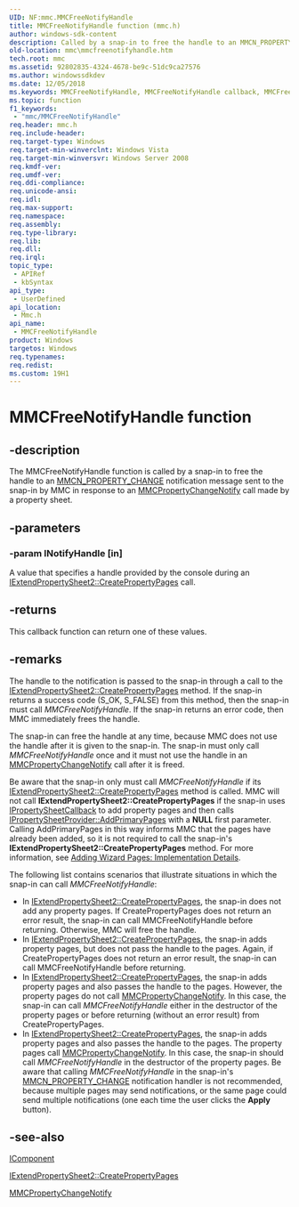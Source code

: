 ```yaml
---
UID: NF:mmc.MMCFreeNotifyHandle
title: MMCFreeNotifyHandle function (mmc.h)
author: windows-sdk-content
description: Called by a snap-in to free the handle to an MMCN_PROPERTY_CHANGE notification message sent to the snap-in by MMC in response to an MMCPropertyChangeNotify call made by a property sheet.
old-location: mmc\mmcfreenotifyhandle.htm
tech.root: mmc
ms.assetid: 92802835-4324-4678-be9c-51dc9ca27576
ms.author: windowssdkdev
ms.date: 12/05/2018
ms.keywords: MMCFreeNotifyHandle, MMCFreeNotifyHandle callback, MMCFreeNotifyHandle callback function [MMC], _slate_mmcfreenotifyhandle, mmc.mmcfreenotifyhandle, mmc/MMCFreeNotifyHandle
ms.topic: function
f1_keywords: 
 - "mmc/MMCFreeNotifyHandle"
req.header: mmc.h
req.include-header: 
req.target-type: Windows
req.target-min-winverclnt: Windows Vista
req.target-min-winversvr: Windows Server 2008
req.kmdf-ver: 
req.umdf-ver: 
req.ddi-compliance: 
req.unicode-ansi: 
req.idl: 
req.max-support: 
req.namespace: 
req.assembly: 
req.type-library: 
req.lib: 
req.dll: 
req.irql: 
topic_type:
 - APIRef
 - kbSyntax
api_type:
 - UserDefined
api_location:
 - Mmc.h
api_name:
 - MMCFreeNotifyHandle
product: Windows
targetos: Windows
req.typenames: 
req.redist: 
ms.custom: 19H1
---
```


# MMCFreeNotifyHandle function


## -description


The 
MMCFreeNotifyHandle function is called by a snap-in to free the handle to an 
<a href="https://docs.microsoft.com/previous-versions/windows/desktop/mmc/mmcn-property-change">MMCN_PROPERTY_CHANGE</a> notification message sent to the snap-in by MMC in response to an 
<a href="https://docs.microsoft.com/windows/desktop/api/mmc/nf-mmc-mmcpropertychangenotify">MMCPropertyChangeNotify</a> call made by a property sheet.


## -parameters




### -param lNotifyHandle [in]

A value that specifies a handle provided by the console during an 
<a href="https://docs.microsoft.com/previous-versions/windows/desktop/legacy/aa814847(v=vs.85)">IExtendPropertySheet2::CreatePropertyPages</a> call.


## -returns



This callback function can return one of these values.




## -remarks



The handle to the notification is passed to the snap-in through a call to the 
<a href="https://docs.microsoft.com/previous-versions/windows/desktop/legacy/aa814847(v=vs.85)">IExtendPropertySheet2::CreatePropertyPages</a> method. If the snap-in returns a success code (S_OK, S_FALSE) from this method, then the snap-in must call 
<i>MMCFreeNotifyHandle</i>. If the snap-in returns an error code, then MMC immediately frees the handle.

The snap-in can free the handle at any time, because MMC does not use the handle after it is given to the snap-in. The snap-in must only call 
<i>MMCFreeNotifyHandle</i> once and it must not use the handle in an 
<a href="https://docs.microsoft.com/windows/desktop/api/mmc/nf-mmc-mmcpropertychangenotify">MMCPropertyChangeNotify</a> call after it is freed.

Be aware that the snap-in only must call 
<i>MMCFreeNotifyHandle</i> if its 
<a href="https://docs.microsoft.com/previous-versions/windows/desktop/legacy/aa814847(v=vs.85)">IExtendPropertySheet2::CreatePropertyPages</a> method is called. MMC will not call <b>IExtendPropertySheet2::CreatePropertyPages</b> if the snap-in uses 
<a href="https://docs.microsoft.com/windows/desktop/api/mmc/nn-mmc-ipropertysheetcallback">IPropertySheetCallback</a> to add property pages and then calls <a href="https://docs.microsoft.com/windows/desktop/api/mmc/nf-mmc-ipropertysheetprovider-addprimarypages">IPropertySheetProvider::AddPrimaryPages</a> with a <b>NULL</b> first parameter. Calling 
AddPrimaryPages in this way informs MMC that the pages have already been added, so it is not required to call the snap-in's <b>IExtendPropertySheet2::CreatePropertyPages</b> method. For more information, see 
<a href="https://docs.microsoft.com/previous-versions/windows/desktop/mmc/adding-wizard-pages-implementation-details">Adding Wizard Pages: Implementation Details</a>.

The following list contains scenarios that illustrate situations in which the snap-in can call 
<i>MMCFreeNotifyHandle</i>:

<ul>
<li>In <a href="https://docs.microsoft.com/previous-versions/windows/desktop/legacy/aa814847(v=vs.85)">IExtendPropertySheet2::CreatePropertyPages</a>, the snap-in does not add any property pages. If 
CreatePropertyPages does not return an error result, the snap-in can call 
MMCFreeNotifyHandle before returning. Otherwise, MMC will free the handle.</li>
<li>In <a href="https://docs.microsoft.com/previous-versions/windows/desktop/legacy/aa814847(v=vs.85)">IExtendPropertySheet2::CreatePropertyPages</a>, the snap-in adds property pages, but does not pass the handle to the pages. Again, if 
CreatePropertyPages does not return an error result, the snap-in can call 
MMCFreeNotifyHandle before returning.</li>
<li>In <a href="https://docs.microsoft.com/previous-versions/windows/desktop/legacy/aa814847(v=vs.85)">IExtendPropertySheet2::CreatePropertyPages</a>, the snap-in adds property pages and also passes the handle to the pages. However, the property pages do not call 
<a href="https://docs.microsoft.com/windows/desktop/api/mmc/nf-mmc-mmcpropertychangenotify">MMCPropertyChangeNotify</a>. In this case, the snap-in can call 
<i>MMCFreeNotifyHandle</i> either in the destructor of the property pages or before returning (without an error result) from 
CreatePropertyPages.</li>
<li>In <a href="https://docs.microsoft.com/previous-versions/windows/desktop/legacy/aa814847(v=vs.85)">IExtendPropertySheet2::CreatePropertyPages</a>, the snap-in adds property pages and also passes the handle to the pages. The property pages call 
<a href="https://docs.microsoft.com/windows/desktop/api/mmc/nf-mmc-mmcpropertychangenotify">MMCPropertyChangeNotify</a>. In this case, the snap-in should call 
<i>MMCFreeNotifyHandle</i> in the destructor of the property pages. Be aware that calling 
<i>MMCFreeNotifyHandle</i> in the snap-in's <a href="https://docs.microsoft.com/previous-versions/windows/desktop/mmc/mmcn-property-change">MMCN_PROPERTY_CHANGE</a> notification handler is not recommended, because multiple pages may send notifications, or the same page could send multiple notifications (one each time the user clicks the <b>Apply</b> button).</li>
</ul>



## -see-also




<a href="https://docs.microsoft.com/windows/desktop/api/mmc/nn-mmc-icomponent">IComponent</a>



<a href="https://docs.microsoft.com/previous-versions/windows/desktop/legacy/aa814847(v=vs.85)">IExtendPropertySheet2::CreatePropertyPages</a>



<a href="https://docs.microsoft.com/windows/desktop/api/mmc/nf-mmc-mmcpropertychangenotify">MMCPropertyChangeNotify</a>
 

 

